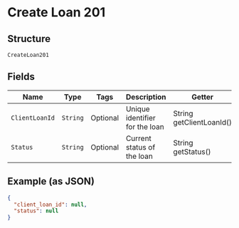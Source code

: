 
# Create Loan 201

## Structure

`CreateLoan201`

## Fields

| Name | Type | Tags | Description | Getter | Setter |
|  --- | --- | --- | --- | --- | --- |
| `ClientLoanId` | `String` | Optional | Unique identifier for the loan | String getClientLoanId() | setClientLoanId(String clientLoanId) |
| `Status` | `String` | Optional | Current status of the loan | String getStatus() | setStatus(String status) |

## Example (as JSON)

```json
{
  "client_loan_id": null,
  "status": null
}
```

